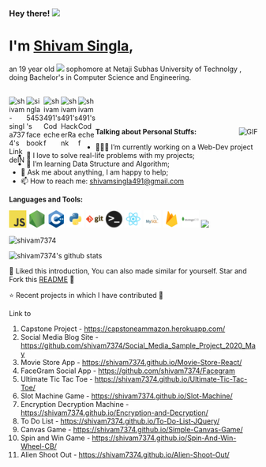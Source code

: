 ### Hey there! <img src="https://user-images.githubusercontent.com/5679180/79618120-0daffb80-80be-11ea-819e-d2b0fa904d07.gif" width="27px">

# I'm [Shivam Singla](https://github.com/shivam7374),

an 19 year old <img src="https://github.com/rajput2107/rajput2107/blob/master/Assets/Rocket.gif" height="18px"> sophomore at Netaji Subhas University of Technolgy , doing Bachelor's in Computer Science and Engineering.

<br/>
<!-- <a href="https://twitter.com/shivam7374">
  <img align="left" alt="shivam7374 | Twitter" width="22px" src="https://cdn.jsdelivr.net/npm/simple-icons@v3/icons/twitter.svg" />
</a> -->
<a href="https://www.linkedin.com/in/shivam-singla7374">
  <img align="left" alt="shivam-singla7374's LinkdeIN" width="35px" src="https://cdn.jsdelivr.net/npm/simple-icons@v3/icons/linkedin.svg" />
</a>
<!-- <a href="https://t.me/shivam7374">
  <img align="left" alt="shivam7374's Telegram" width="22px" src="https://cdn.jsdelivr.net/npm/simple-icons@v3/icons/telegram.svg" />
</a>-->
<!-- <a href="https://www.instagram.com/singla5453">
  <img align="left" alt="singla5453's Instagram" width="22px" src="https://cdn.jsdelivr.net/npm/simple-icons@v3/icons/instagram.svg" />
</a> -->
<a href="https://www.facebook.com/shivam.singla.566">
  <img align="left" alt="singla5453's facebook" width="35px" src="https://cdn.jsdelivr.net/npm/simple-icons@v3/icons/facebook.svg" />
</a>
<!-- <a href="https://www.reddit.com/user/shivam7374">
  <img align="left" alt="shivam7374's Reddit" width="22px" src="https://cdn.jsdelivr.net/npm/simple-icons@v3/icons/reddit.svg" />
</a>
<a href="https://leetcode.com/shivam7374">
  <img align="left" alt="shivam7374's Leetcode" width="22px" src="https://cdn.jsdelivr.net/npm/simple-icons@v3/icons/leetcode.svg" />
</a> -->
<a href="https://www.codechef.com/users/shivam491"> 
   <img align="left" alt="shivam491's Codechef" width="35px" src="https://cdn.jsdelivr.net/npm/simple-icons@v3/icons/codechef.svg" />
</a>
<a href="https://www.hackerrank.com/shivamsingla491"> 
   <img align="left" alt="shivam491's HackerRank" width="35px" src="https://cdn.jsdelivr.net/npm/simple-icons@3.1.0/icons/hackerrank.svg" />
</a>
<a href="https://auth.geeksforgeeks.org/user/sahivam4u/articles"> 
   <img align="left" alt="shivam491's Codechef" width="35px" src="https://cdn.jsdelivr.net/npm/simple-icons@3.1.0/icons/geeksforgeeks.svg" />
</a>

<!-- ![](https://visitor-badge.glitch.me/badge?page_id=shivam7374.shivam7374) -->

<br><br>

<!-- I'm in **GitHub Research** 🚀 || **Google Developer Group** from India. <br />
I'm a Community Team Lead 🙍🏽‍♂️ [@ENITH](https://github.com/E-N-I-T-H)  <br />
And Community Member 👨🏽‍💼[@StudentCodeIn](https://github.com/StudentCode-in).  <br />
Beside's programming, I'm a [YouTuber](https://www.youtube.com/channel/UCDsCnqf4ZMhrTefiEd0dVrw/). <br />
 -->
  <img align="right" alt="GIF" src="https://media.giphy.com/media/836HiJc7pgzy8iNXCn/giphy.gif" />
  
**Talking about Personal Stuffs:**

<!-- - 👨🏽‍💻 I’m currently working on [AI ML Cloud Projects](https://hackaday.io/shivam7374); -->

- 👨🏻‍💻 I’m currently working on a Web-Dev project
- 🌱 I love to solve real-life problems with my projects;
- 🤔 I’m learning Data Structure and Algorithm;
- 💬 Ask me about anything, I am happy to help;
- 📫 How to reach me: shivamsingla491@gmail.com
  <!-- - ⚡️ Fun-Fact: I've got 180+ subscribers in 2 months in [**YouTube**](https://www.youtube.com/channel/UCDsCnqf4ZMhrTefiEd0dVrw/) -->
  <!-- - 📫 How to reach me:@gmail.com; -->
  <!-- - 📝[Resume](https://drive.google.com/file/d/17-XJ_6aZC98SDWgxdHBqAniP-q4zsKSm/view?usp=sharing) -->

**Languages and Tools:**

<code><img height="35" src="https://raw.githubusercontent.com/github/explore/80688e429a7d4ef2fca1e82350fe8e3517d3494d/topics/javascript/javascript.png"></code>
<code><img height="35" src="https://raw.githubusercontent.com/github/explore/80688e429a7d4ef2fca1e82350fe8e3517d3494d/topics/nodejs/nodejs.png"></code>
<code><img height="35" src="https://raw.githubusercontent.com/github/explore/80688e429a7d4ef2fca1e82350fe8e3517d3494d/topics/cpp/cpp.png"></code>
<code><img height="35" src="https://raw.githubusercontent.com/github/explore/80688e429a7d4ef2fca1e82350fe8e3517d3494d/topics/python/python.png"></code>
<code><img height="35" src="https://raw.githubusercontent.com/github/explore/80688e429a7d4ef2fca1e82350fe8e3517d3494d/topics/git/git.png"></code>
<code><img height="35" src="https://raw.githubusercontent.com/github/explore/80688e429a7d4ef2fca1e82350fe8e3517d3494d/topics/terminal/terminal.png"></code>
<code><img height="35" src="https://raw.githubusercontent.com/github/explore/80688e429a7d4ef2fca1e82350fe8e3517d3494d/topics/react/react.png"></code>
<code><img height="35" src="https://raw.githubusercontent.com/github/explore/80688e429a7d4ef2fca1e82350fe8e3517d3494d/topics/mysql/mysql.png"></code>
<code><img height="35" src="https://raw.githubusercontent.com/github/explore/80688e429a7d4ef2fca1e82350fe8e3517d3494d/topics/firebase/firebase.png"></code>
<code><img height="35" src="https://raw.githubusercontent.com/github/explore/80688e429a7d4ef2fca1e82350fe8e3517d3494d/topics/mongodb/mongodb.png"></code>
<code><img height="35" src="https://upload.wikimedia.org/wikipedia/commons/d/d5/Selenium_Logo.png"></code>
<br>

<p align="left"> <img src="https://komarev.com/ghpvc/?username=shivam7374" alt="shivam7374" /> </p>
 
<!-- <br>
<img src="https://github-readme-stats.vercel.app/api?username=shivam7374&&show_icons=true&title_color=08fdd8&icon_color=bb2acf&text_color=ffffff&bg_color=242424" width="100%"/> -->

<!-- <code><img height="20" src="https://raw.githubusercontent.com/github/explore/80688e429a7d4ef2fca1e82350fe8e3517d3494d/topics/vue/vue.png"></code>
<code><img height="20" src="https://raw.githubusercontent.com/github/explore/5c058a388828bb5fde0bcafd4bc867b5bb3f26f3/topics/graphql/graphql.png"></code>
 -->

![shivam7374's github stats](https://github-readme-stats.vercel.app/api?username=shivam7374&show_icons=true&hide_border=true)

:pushpin: Liked this introduction, You can also made similar for yourself. Star and Fork this [README](https://github.com/shivam7374/shivam7374) :pencil:

⭐️ Recent projects in which I have contributed :rocket:

Link to

1. Capstone Project - https://capstoneammazon.herokuapp.com/
2. Social Media Blog Site - https://github.com/shivam7374/Social_Media_Sample_Project_2020_May
3. Movie Store App - https://shivam7374.github.io/Movie-Store-React/
4. FaceGram Social App - https://github.com/shivam7374/Facegram
5. Ultimate Tic Tac Toe - https://shivam7374.github.io/Ultimate-Tic-Tac-Toe/
6. Slot Machine Game - https://shivam7374.github.io/Slot-Machine/
7. Encryption Decryption Machine - https://shivam7374.github.io/Encryption-and-Decryption/
8. To Do List - https://shivam7374.github.io/To-Do-List-JQuery/
9. Canvas Game - https://shivam7374.github.io/Simple-Canvas-Game/
10. Spin and Win Game - https://shivam7374.github.io/Spin-And-Win-Wheel-CB/
11. Alien Shoot Out - https://shivam7374.github.io/Alien-Shoot-Out/
<!-- <a href="https://github.com/shivam7374/Capstone-Project">
  <img align="left" src="https://github-readme-stats.vercel.app/api/pin/?username=shivam7374&repo=Capstone-Project" />
</a>

<a href="https://github.com/shivam7374/Social_Media_Sample_Project_2020_May">
  <img align="right" src="https://github-readme-stats.vercel.app/api/pin/?username=shivam7374&repo=Social_Media_Sample_Project_2020_May" />
</a>

<a href="https://github.com/shivam7374/Ultimate-Tic-Tac-Toe">
  <img align="left" src="https://github-readme-stats.vercel.app/api/pin/?username=shivam7374&repo=Ultimate-Tic-Tac-Toe" />
</a>

<a href="https://github.com/shivam7374/Slot-Machine">
  <img align="right" src="https://github-readme-stats.vercel.app/api/pin/?username=shivam7374&repo=Slot-Machine" />
</a>

<a href="https://github.com/shivam7374/Data-Structure">
  <img align="left" src="https://github-readme-stats.vercel.app/api/pin/?username=shivam7374&repo=Data-Structure" />
</a>

<a href="https://github.com/shivam7374/Realtime-Chat-App-with-WebSockets">
  <img align="right" src="https://github-readme-stats.vercel.app/api/pin/?username=shivam7374&repo=Realtime-Chat-App-with-WebSockets" />
</a> -->

<!-- ### Hi there 👋

<!--
**shivam7374/shivam7374** is a ✨ _special_ ✨ repository because its `README.md` (this file) appears on your GitHub profile.

Here are some ideas to get you started:

- 🔭 I’m currently working on ...
- 🌱 I’m currently learning ...
- 👯 I’m looking to collaborate on ...
- 🤔 I’m looking for help with ...
- 💬 Ask me about ...
- 📫 How to reach me: ...
- 😄 Pronouns: ...
- ⚡ Fun fact: ...
-->
